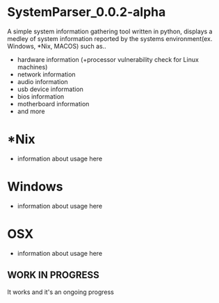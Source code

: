 # SystemParser_0.0.2-alpha
A simple system information gathering tool written in python, 
displays a medley of system information reported by the systems 
environment(ex. Windows, *Nix, MACOS) such as..
- hardware information (+processor vulnerability check for Linux machines)
- network information
- audio information
- usb device information
- bios information
- motherboard information
- and more 

# *Nix
- information about usage here

# Windows
- information about usage here

# OSX
- information about usage here

## WORK IN PROGRESS
It works and it's an ongoing progress
